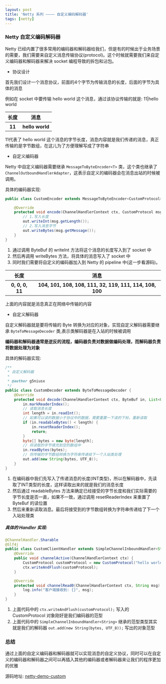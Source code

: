 ```yaml
---
layout: post
title: 'Netty 系列 ———— 自定义编码解码器'
tags: [netty]
---
```


### Netty 自定义编码解码器

Netty 已经内置了很多常用的编码器和解码器给我们，但是有的时候出于业务场景的需要，我们需要来自定义消息传输协议(protocol)。这个时候就需要我们来自定义编码器和解码器来解决
socket 编程导致的拆包和沾包。

- 协议设计

首先我们设计一个消息协议，前面的4个字节为传输消息的长度，后面的字节为具体的消息

例如在 socket 中要传输 hello world 这个消息，通过该协议传输的就是: 11|hello world

<table>
  <tr>
    <th>长度</th>
    <th>消息</th></tr>
  <tr>
    <th>11</th>
    <th>hello world</th></tr>
</table>


11代表了 hello world 这个消息的字节长度，消息内容就是我们传递的消息，真正传输的是字节数组，在这儿为了方便理解写成了字符串

- 自定义编码器

Netty 中自定义编码器需要继承 `MessageToByteEncoder<T>` 类，这个类也继承了`ChannelOutboundHandlerAdapter`，这表示自定义的编码器会在消息出站的时候被调用。

具体的编码器实现:

```java
public class CustomEncoder extends MessageToByteEncoder<CustomProtocol> {

    @Override
    protected void encode(ChannelHandlerContext ctx, CustomProtocol msg, ByteBuf out) throws Exception {
        // 1.写入长度
        out.writeInt(msg.getLength());
        // 2.写入消息字节
        out.writeBytes(msg.getMessage());
    }
}
```
1. 通过调用 ByteBuf 的 writeInt 方法将这个消息的长度写入到了 socket 中
2. 然后再调用 writeBytes 方法，将具体的消息写入了 socket 中
3. 同时我们需要将自定义的编码器加入到 Netty 的 pipeline 中(这一步看源码)。

<table>
  <tr>
    <th>长度</th>
    <th>消息</th></tr>
  <tr>
    <th>0, 0, 0, 11</th>
    <th>104, 101, 108, 108, 111, 32, 119, 111, 114, 108, 100</th></tr>
</table>

上面的内容就是消息真正在网络中传输的内容


- 自定义解码器

自定义解码器就是要将传输的 Byte 转换为对应的对象，实现自定义解码器需要继承 `ByteToMessageDecoder` 类,表示类解码器是在入站的时候被调用

**编码器和解码器通常是逆反的流程，编码器负责对数据做编码处理，而解码器负责将数据处理为对象**

具体的解码器实现:

```java
/**
 * 自定义解码器
 *
 * @author g5niusx
 */
public class CustomDecoder extends ByteToMessageDecoder {
    @Override
    protected void decode(ChannelHandlerContext ctx, ByteBuf in, List<Object> out) throws Exception {
        in.markReaderIndex();
        // 读取消息长度
        int length = in.readInt();
        // 如果可以读的数据小于协议中的数据，需要重置一下读的下标，重新读取
        if (in.readableBytes() < length) {
            in.resetReaderIndex();
            return;
        }
        byte[] bytes = new byte[length];
        // 将读取的字节填充到空的数组中
        in.readBytes(bytes);
        // 将传输的字节数组转换为字符串传递给下一个入站类处理
        out.add(new String(bytes, UTF_8));
    }
}
```
1. 在编码器中我们先写入了传递消息的长度(INT类型)，所以在解码器中，先读取了INT类型的长度，这样读取出来的就是我们的消息长度
2. 然后通过 readableBytes 方法来确定已经接受的字节长度和我们实际需要的字节长度是否一直，如果不一致，通过调用 resetReaderIndex 来重置了 ByteBuf 的读位置
3. 然后来重新读取消息。最后将接受到的字节数组转换为字符串传递给了下一个入站处理类

##### 具体的 Handler 实现:

```java
@ChannelHandler.Sharable
@Slf4j
public class CustomClientHandler extends SimpleChannelInboundHandler<String> {
    @Override
    public void channelActive(ChannelHandlerContext ctx) {
        CustomProtocol customProtocol = new CustomProtocol("hello world");
        ctx.writeAndFlush(customProtocol);
    }

    @Override
    protected void channelRead0(ChannelHandlerContext ctx, String msg) throws Exception {
        log.info("客户端接收到: {}", msg);
    }
}
```

1. 上面代码中的 `ctx.writeAndFlush(customProtocol);` 写入的 CustomProtocol 对象刚好是我们编码器的范型
2. 上面代码中的 `SimpleChannelInboundHandler<String>` 继承的范型类型其实就是我们的解码器 `out.add(new String(bytes, UTF_8));` 写出的对象范型

### 总结

通过上面的自定义编码器和解码器就可以实现消息的自定义协议，同时可以在自定义的编码器和解码器之间可以再插入其他的编码器或者解码器来让我们的程序更加的优雅

源码地址: [netty-demo-custom](https://github.com/g5niusx/netty-demo/tree/master/src/main/java/com/java/netty/custom)










